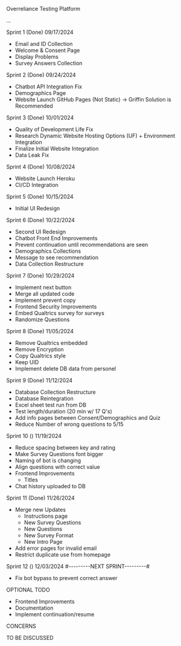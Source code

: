 Overreliance Testing Platform

...

Sprint 1 (Done) 09/17/2024

-   Email and ID Collection
-   Welcome & Consent Page
-   Display Problems
-   Survey Answers Collection

Sprint 2 (Done) 09/24/2024

-   Chatbot API Integration Fix
-   Demographics Page
-   Website Launch GitHub Pages (Not Static) -> Griffin Solution is Recommended

Sprint 3 (Done) 10/01/2024

-   Quality of Development Life Fix
-   Research Dynamic Website Hosting Options (UF) + Environment Integration
-   Finalize Initial Website Integration
-   Data Leak Fix

Sprint 4 (Done) 10/08/2024

-   Website Launch Heroku
-   CI/CD Integration

Sprint 5 (Done) 10/15/2024

-   Initial UI Redesign

Sprint 6 (Done) 10/22/2024

-   Second UI Redesign
-   Chatbot Front End Improvements
-   Prevent continuation until recommendations are seen
-   Demographics Collections
-   Message to see recommendation
-   Data Collection Restructure

Sprint 7 (Done) 10/29/2024

-   Implement next button
-   Merge all updated code
-   Implement prevent copy
-   Frontend Security Improvements
-   Embed Qualtrics survey for surveys
-   Randomize Questions

Sprint 8 (Done) 11/05/2024

-   Remove Qualtrics embedded
-   Remove Encryption
-   Copy Qualtrics style
-   Keep UID
-   Implement delete DB data from personel

Sprint 9 (Done) 11/12/2024

-   Database Collection Restructure
-   Database Reintegration
-   Excel sheet test run from DB
-   Test length/duration (20 min w/ 17 Q's)
-   Add info pages between Consent/Demographics and Quiz
-   Reduce Number of wrong questions to 5/15

Sprint 10 () 11/19/2024

-   Reduce spacing between key and rating
-   Make Survey Questions font bigger
-   Naming of bot is changing
-   Align questions with correct value
-   Frontend Improvements
    -   Titles
-   Chat history uploaded to DB

Sprint 11 (Done) 11/26/2024

-   Merge new Updates
    -   Instructions page
    -   New Survey Questions
    -   New Questions
    -   New Survey Format
    -   New Intro Page
-   Add error pages for invalid email
-   Restrict duplicate use from homepage

Sprint 12 () 12/03/2024 #---------NEXT SPRINT---------#

-   Fix bot bypass to prevent correct answer

OPTIONAL TODO

-   Frontend Improvements
-   Documentation
-   Implement continuation/resume

CONCERNS

TO BE DISCUSSED
